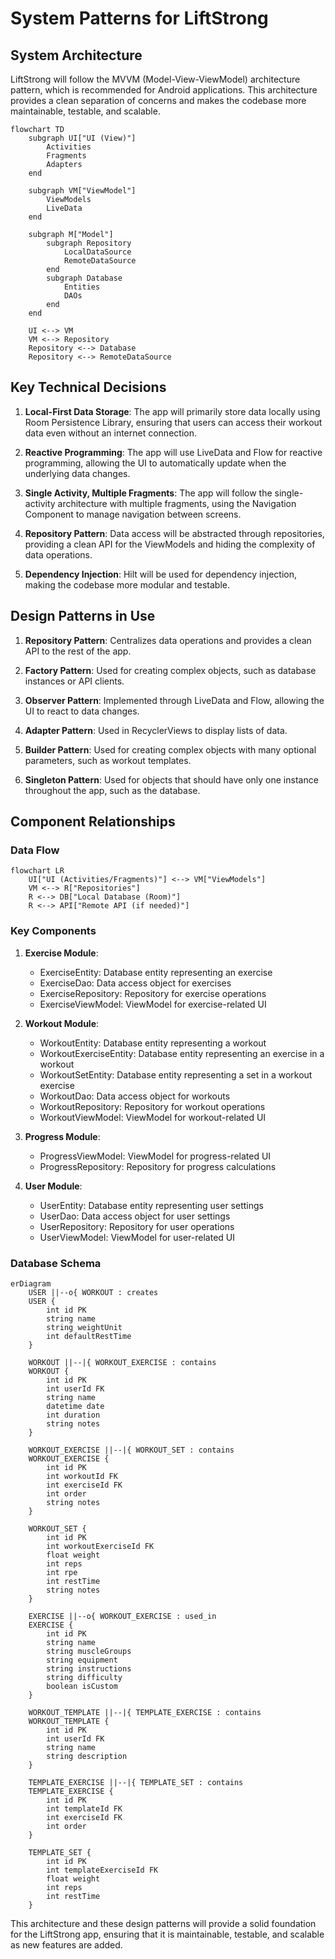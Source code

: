 # System Patterns for LiftStrong

## System Architecture

LiftStrong will follow the MVVM (Model-View-ViewModel) architecture pattern, which is recommended for Android applications. This architecture provides a clean separation of concerns and makes the codebase more maintainable, testable, and scalable.

```mermaid
flowchart TD
    subgraph UI["UI (View)"]
        Activities
        Fragments
        Adapters
    end
    
    subgraph VM["ViewModel"]
        ViewModels
        LiveData
    end
    
    subgraph M["Model"]
        subgraph Repository
            LocalDataSource
            RemoteDataSource
        end
        subgraph Database
            Entities
            DAOs
        end
    end
    
    UI <--> VM
    VM <--> Repository
    Repository <--> Database
    Repository <--> RemoteDataSource
```

## Key Technical Decisions

1. **Local-First Data Storage**: The app will primarily store data locally using Room Persistence Library, ensuring that users can access their workout data even without an internet connection.

2. **Reactive Programming**: The app will use LiveData and Flow for reactive programming, allowing the UI to automatically update when the underlying data changes.

3. **Single Activity, Multiple Fragments**: The app will follow the single-activity architecture with multiple fragments, using the Navigation Component to manage navigation between screens.

4. **Repository Pattern**: Data access will be abstracted through repositories, providing a clean API for the ViewModels and hiding the complexity of data operations.

5. **Dependency Injection**: Hilt will be used for dependency injection, making the codebase more modular and testable.

## Design Patterns in Use

1. **Repository Pattern**: Centralizes data operations and provides a clean API to the rest of the app.

2. **Factory Pattern**: Used for creating complex objects, such as database instances or API clients.

3. **Observer Pattern**: Implemented through LiveData and Flow, allowing the UI to react to data changes.

4. **Adapter Pattern**: Used in RecyclerViews to display lists of data.

5. **Builder Pattern**: Used for creating complex objects with many optional parameters, such as workout templates.

6. **Singleton Pattern**: Used for objects that should have only one instance throughout the app, such as the database.

## Component Relationships

### Data Flow

```mermaid
flowchart LR
    UI["UI (Activities/Fragments)"] <--> VM["ViewModels"]
    VM <--> R["Repositories"]
    R <--> DB["Local Database (Room)"]
    R <--> API["Remote API (if needed)"]
```

### Key Components

1. **Exercise Module**:
   - ExerciseEntity: Database entity representing an exercise
   - ExerciseDao: Data access object for exercises
   - ExerciseRepository: Repository for exercise operations
   - ExerciseViewModel: ViewModel for exercise-related UI

2. **Workout Module**:
   - WorkoutEntity: Database entity representing a workout
   - WorkoutExerciseEntity: Database entity representing an exercise in a workout
   - WorkoutSetEntity: Database entity representing a set in a workout exercise
   - WorkoutDao: Data access object for workouts
   - WorkoutRepository: Repository for workout operations
   - WorkoutViewModel: ViewModel for workout-related UI

3. **Progress Module**:
   - ProgressViewModel: ViewModel for progress-related UI
   - ProgressRepository: Repository for progress calculations

4. **User Module**:
   - UserEntity: Database entity representing user settings
   - UserDao: Data access object for user settings
   - UserRepository: Repository for user operations
   - UserViewModel: ViewModel for user-related UI

### Database Schema

```mermaid
erDiagram
    USER ||--o{ WORKOUT : creates
    USER {
        int id PK
        string name
        string weightUnit
        int defaultRestTime
    }
    
    WORKOUT ||--|{ WORKOUT_EXERCISE : contains
    WORKOUT {
        int id PK
        int userId FK
        string name
        datetime date
        int duration
        string notes
    }
    
    WORKOUT_EXERCISE ||--|{ WORKOUT_SET : contains
    WORKOUT_EXERCISE {
        int id PK
        int workoutId FK
        int exerciseId FK
        int order
        string notes
    }
    
    WORKOUT_SET {
        int id PK
        int workoutExerciseId FK
        float weight
        int reps
        int rpe
        int restTime
        string notes
    }
    
    EXERCISE ||--o{ WORKOUT_EXERCISE : used_in
    EXERCISE {
        int id PK
        string name
        string muscleGroups
        string equipment
        string instructions
        string difficulty
        boolean isCustom
    }
    
    WORKOUT_TEMPLATE ||--|{ TEMPLATE_EXERCISE : contains
    WORKOUT_TEMPLATE {
        int id PK
        int userId FK
        string name
        string description
    }
    
    TEMPLATE_EXERCISE ||--|{ TEMPLATE_SET : contains
    TEMPLATE_EXERCISE {
        int id PK
        int templateId FK
        int exerciseId FK
        int order
    }
    
    TEMPLATE_SET {
        int id PK
        int templateExerciseId FK
        float weight
        int reps
        int restTime
    }
```

This architecture and these design patterns will provide a solid foundation for the LiftStrong app, ensuring that it is maintainable, testable, and scalable as new features are added.
